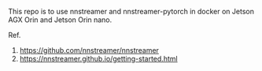 This repo is to use nnstreamer and nnstreamer-pytorch in docker on Jetson AGX Orin and Jetson Orin nano.

Ref.
1. https://github.com/nnstreamer/nnstreamer
2. https://nnstreamer.github.io/getting-started.html